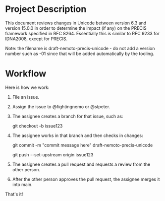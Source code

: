 # Project Description

This document reviews changes in Unicode between version 6.3 and version 15.0.0
in order to determine the impact (if any) on the PRECIS framework specified in
RFC 8264. Essentially this is similar to RFC 9233 for IDNA2008, except for PRECIS.

Note: the filename is draft-nemoto-precis-unicode - do not add a version number 
      such as -01 since that will be added automatically by the tooling.

# Workflow

Here is how we work:

1. File an issue.

2. Assign the issue to @fightingnemo or @stpeter.

3. The assignee creates a branch for that issue, such as:

   git checkout -b issue123

4. The assignee works in that branch and then checks in changes:

   git commit -m "commit message here" draft-nemoto-precis-unicode

   git push --set-upstream origin issue123

5. The assignee creates a pull request and requests a review from the other person.

6. After the other person approves the pull request, the assignee merges it into main.

That's it!
